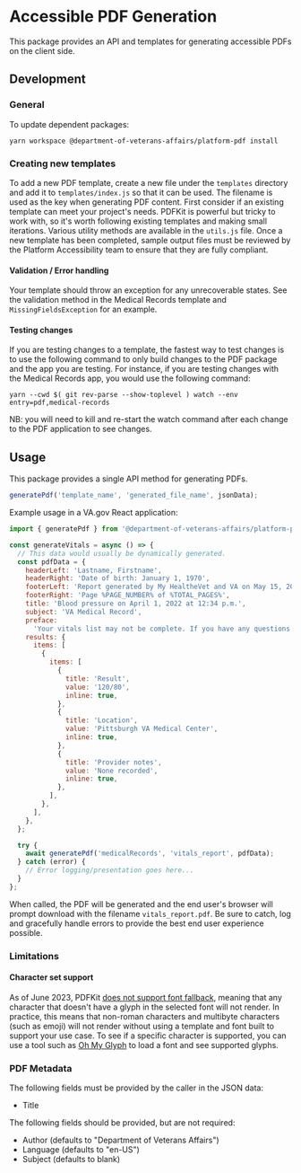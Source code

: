 # Accessible PDF Generation

This package provides an API and templates for generating accessible PDFs on the client side.

## Development

### General

To update dependent packages:

`yarn workspace @department-of-veterans-affairs/platform-pdf install`

### Creating new templates

To add a new PDF template, create a new file under the `templates` directory and add it to `templates/index.js` so that it can be used. The filename is used as the key when generating PDF content. First consider if an existing template can meet your project's needs. PDFKit is powerful but tricky to work with, so it's worth following existing templates and making small iterations. Various utility methods are available in the `utils.js` file. Once a new template has been completed, sample output files must be reviewed by the Platform Accessibility team to ensure that they are fully compliant.

#### Validation / Error handling

Your template should throw an exception for any unrecoverable states. See the validation method in the Medical Records template and `MissingFieldsException` for an example.

#### Testing changes

If you are testing changes to a template, the fastest way to test changes is to use the following command to only build changes to the PDF package and the app you are testing. For instance, if you are testing changes with the Medical Records app, you would use the following command:

`yarn --cwd $( git rev-parse --show-toplevel ) watch --env entry=pdf,medical-records`

NB: you will need to kill and re-start the watch command after each change to the PDF application to see changes.

## Usage

This package provides a single API method for generating PDFs.

```js
generatePdf('template_name', 'generated_file_name', jsonData);
```

Example usage in a VA.gov React application:

```js
import { generatePdf } from '@department-of-veterans-affairs/platform-pdf/exports';

const generateVitals = async () => {
  // This data would usually be dynamically generated.
  const pdfData = {
    headerLeft: 'Lastname, Firstname',
    headerRight: 'Date of birth: January 1, 1970',
    footerLeft: 'Report generated by My HealtheVet and VA on May 15, 2023',
    footerRight: 'Page %PAGE_NUMBER% of %TOTAL_PAGES%',
    title: 'Blood pressure on April 1, 2022 at 12:34 p.m.',
    subject: 'VA Medical Record',
    preface:
      'Your vitals list may not be complete. If you have any questions about your information, visit the FAQs or contact your VA Health care team.',
    results: {
      items: [
        {
          items: [
            {
              title: 'Result',
              value: '120/80',
              inline: true,
            },
            {
              title: 'Location',
              value: 'Pittsburgh VA Medical Center',
              inline: true,
            },
            {
              title: 'Provider notes',
              value: 'None recorded',
              inline: true,
            },
          ],
        },
      ],
    },
  };

  try {
    await generatePdf('medicalRecords', 'vitals_report', pdfData);
  } catch (error) {
    // Error logging/presentation goes here...
  }
};
```

When called, the PDF will be generated and the end user's browser will prompt download with the filename `vitals_report.pdf`. Be sure to catch, log and gracefully handle errors to provide the best end user experience possible.

### Limitations

#### Character set support

As of June 2023, PDFKit [does not support font fallback](https://github.com/foliojs/pdfkit/issues/201), meaning that any character that doesn't have a glyph in the selected font will not render. In practice, this means that non-roman characters and multibyte characters (such as emoji) will not render without using a template and font built to support your use case. To see if a specific character is supported, you can use a tool such as [Oh My Glyph](https://www.ohmyglyph.com/glyphview.htm) to load a font and see supported glyphs.

### PDF Metadata

The following fields must be provided by the caller in the JSON data:

- Title

The following fields should be provided, but are not required:

- Author (defaults to "Department of Veterans Affairs")
- Language (defaults to "en-US")
- Subject (defaults to blank)

